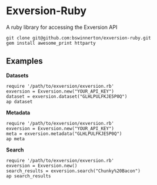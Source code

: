 Exversion-Ruby
========

A ruby library for accessing the Exversion API

```
git clone git@github.com:bswinnerton/exversion-ruby.git
gem install awesome_print httparty
```

Examples
--------

**Datasets**

```
require '/path/to/exversion/exversion.rb'
exversion = Exversion.new("YOUR_API_KEY")
dataset = exversion.dataset("GLHLPULFKJE5P0Q")
ap dataset
```

**Metadata**

```
require '/path/to/exversion/exversion.rb'
exversion = Exversion.new("YOUR_API_KEY")
meta = exversion.metadata("GLHLPULFKJE5P0Q")
ap meta
```

**Search**

```
require '/path/to/exversion/exversion.rb'
exversion = Exversion.new()
search_results = exversion.search("Chunky%20Bacon")
ap search_results
```
